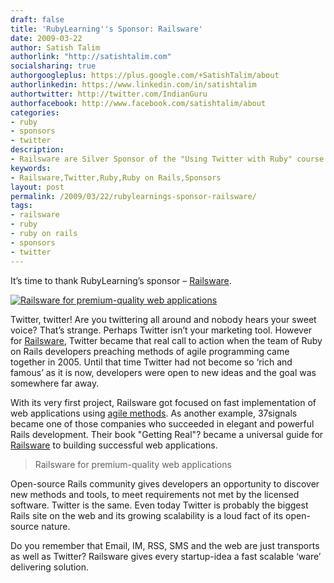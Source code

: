 ```yaml
---
draft: false
title: 'RubyLearning''s Sponsor: Railsware'
date: 2009-03-22
author: Satish Talim
authorlink: "http://satishtalim.com"
socialsharing: true
authorgoogleplus: https://plus.google.com/+SatishTalim/about
authorlinkedin: https://www.linkedin.com/in/satishtalim
authortwitter: http://twitter.com/IndianGuru
authorfacebook: http://www.facebook.com/satishtalim/about
categories:
- ruby
- sponsors
- twitter
description:
- Railsware are Silver Sponsor of the "Using Twitter with Ruby" course at RubyLearning.
keywords:
- Railsware,Twitter,Ruby,Ruby on Rails,Sponsors
layout: post
permalink: /2009/03/22/rubylearnings-sponsor-railsware/
tags:
- railsware
- ruby
- ruby on rails
- sponsors
- twitter
---
```

It’s time to thank RubyLearning’s sponsor –
[Railsware](http://www.railsware.com/).

[![Railsware for premium-quality web
applications](http://rubylearning.com/images/Railsware125x125.png "Railsware for premium-quality web applications")](http://www.railsware.com/)

Twitter, twitter! Are you twittering all around and nobody hears your
sweet voice? That’s strange. Perhaps Twitter isn’t your marketing tool.
However for<!--more--> [Railsware](http://www.railsware.com/), Twitter became that
real call to action when the team of Ruby on Rails developers preaching
methods of agile programming came together in 2005. Until that time
Twitter had not become so ‘rich and famous’ as it is now, developers
were open to new ideas and the goal was somewhere far away.

With its very first project, Railsware got focused on fast
implementation of web applications using [agile
methods](http://www.railsware.com/be-agile). As another example,
37signals became one of those companies who succeeded in elegant and
powerful Rails development. Their book "Getting Real"? became a
universal guide for [Railsware](http://railsware.com/services) to
building successful web applications.

> Railsware for premium-quality web applications

Open-source Rails community gives developers an opportunity to discover
new methods and tools, to meet requirements not met by the licensed
software. Twitter is the same. Even today Twitter is probably the
biggest Rails site on the web and its growing scalability is a loud fact
of its open-source nature.

Do you remember that Email, IM, RSS, SMS and the web are just transports
as well as Twitter? Railsware gives every startup-idea a fast scalable
‘ware’ delivering solution.


